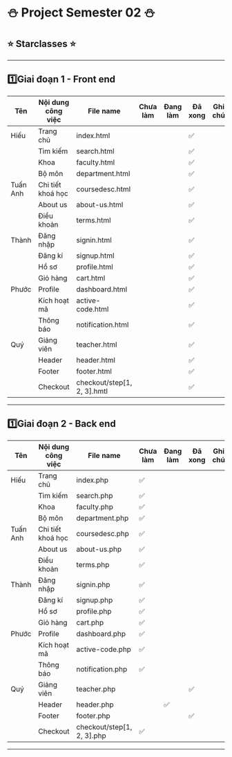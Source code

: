 # ⛄ Project  Semester  02    ⛄
##  ⭐   Starclasses    ⭐  
---
 1️⃣Giai đoạn 1 - Front end
---
| Tên | Nội dung công việc | File name | Chưa làm |Đang làm | Đã xong |Ghi chú|
| -   | -                  | -         | -          | -|-| -|
| Hiếu| Trang chủ| index.html|  |  | ✅ | |
|  | Tìm kiếm| search.html|  |  | ✅ | |
|  | Khoa| faculty.html|  |  | ✅ | |
|  | Bộ môn| department.html|  |  | ✅ | |
| Tuấn Anh| Chi tiết khoá học| coursedesc.html|  |  | ✅ | |
| | About us| about-us.html|  |  |  ✅| |
| | Điều khoản| terms.html|  |  | ✅ | |
| Thành| Đăng nhập| signin.html|  |  | ✅ | |
| | Đăng kí| signup.html|  |  | ✅ | |
| | Hồ sơ| profile.html|  |  | ✅ | |
| | Giỏ hàng| cart.html|  |  | ✅ | |
| Phước| Profile| dashboard.html|  |  | ✅ | |
| | Kích hoạt mã| active-code.html|  |  | ✅ | |
| | Thông báo| notification.html|  |  | ✅ | |
|Quý|Giảng viên|teacher.html|  |  | ✅ | |
| |Header|header.html|  |  | ✅ | |
| |Footer|footer.html|  |  | ✅ | |
||Checkout|checkout/step[1, 2, 3].hmtl|  |  | ✅ | |
---
1️⃣Giai đoạn 2 - Back end
---
| Tên | Nội dung công việc | File name | Chưa làm |Đang làm | Đã xong |Ghi chú|
| -   | -                  | -         | -          | -|-| -|
| Hiếu| Trang chủ| index.php| ✅ |  |  | |
|  | Tìm kiếm| search.php| ✅ |  |  | |
|  | Khoa| faculty.php| ✅ |  |  | |
|  | Bộ môn| department.php| ✅ |  |  | |
| Tuấn Anh| Chi tiết khoá học| coursedesc.php| ✅ |  |  | |
| | About us| about-us.php| ✅ |  |  | |
| | Điều khoản| terms.php| ✅ |  |  | |
| Thành| Đăng nhập| signin.php| ✅ |  |  | |
| | Đăng kí| signup.php| ✅ |  |  | |
| | Hồ sơ| profile.php| ✅ |  |  | |
| | Giỏ hàng| cart.php| ✅ |  |  | |
| Phước| Profile| dashboard.php| ✅ |  |  | |
| | Kích hoạt mã| active-code.php| ✅ |  |  | |
| | Thông báo| notification.php| ✅ |  |  | |
|Quý|Giảng viên|teacher.php|  |  | ✅ | |
| |Header|header.php|  | ✅ |  | |
| |Footer|footer.php|  |  | ✅ | |
||Checkout|checkout/step[1, 2, 3].php| ✅ |  |  | |
---
